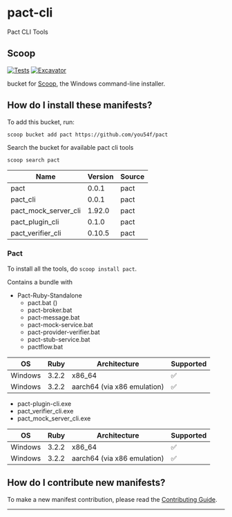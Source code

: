 # pact-cli

Pact CLI Tools

## Scoop

[![Tests](https://github.com/you54f/pact/actions/workflows/ci.yml/badge.svg)](https://github.com/you54f/pact/actions/workflows/ci.yml) [![Excavator](https://github.com/you54f/pact/actions/workflows/excavator.yml/badge.svg)](https://github.com/you54f/pact/actions/workflows/excavator.yml)

bucket for [Scoop](https://scoop.sh), the Windows command-line installer.

How do I install these manifests?
---------------------------------

To add this bucket, run:

`scoop bucket add pact https://github.com/you54f/pact`

Search the bucket for available pact cli tools

`scoop search pact`

|Name                 |Version| Source|
| -------| -------  | --------- |
|pact                 |0.0.1  | pact|
|pact_cli             |0.0.1  | pact|
|pact_mock_server_cli |1.92.0  | pact|
|pact_plugin_cli      |0.1.0  | pact|
|pact_verifier_cli    |0.10.5 | pact|

### Pact

To install all the tools, do `scoop install pact`.

Contains a bundle with

- Pact-Ruby-Standalone
  - pact.bat ()
  - pact-broker.bat
  - pact-message.bat
  - pact-mock-service.bat
  - pact-provider-verifier.bat
  - pact-stub-service.bat
  - pactflow.bat

| OS     | Ruby      | Architecture | Supported |
| -------| ------- | ------------ | --------- |
| Windows| 3.2.2 | x86_64       | ✅        |
| Windows| 3.2.2 | aarch64 (via x86 emulation) |  ✅        |

- pact-plugin-cli.exe
- pact_verifier_cli.exe
- pact_mock_server_cli.exe

| OS     | Ruby      | Architecture | Supported |
| -------| ------- | ------------ | --------- |
| Windows| 3.2.2 | x86_64       | ✅        |
| Windows| 3.2.2 | aarch64 (via x86 emulation) |  ✅        |

How do I contribute new manifests?
----------------------------------

To make a new manifest contribution, please read the [Contributing Guide](https://github.com/you54f/.github/blob/main/.github/CONTRIBUTING.md).

----

